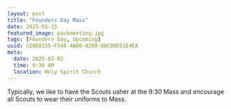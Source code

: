 ```yaml
---
layout: post
title: "Founders Day Mass"
date: 2025-01-15
featured_image: packmeeting.jpg
tags: [Founders Day, Upcoming]
uuid: CE0E8155-F348-4A08-8208-80C80D51E4EA
meta:
  date: 2025-02-02
  time: 9:30 AM
  location: Holy Spirit Church
---
```


 Typically, we like to have the Scouts usher at the 9:30 Mass and encourage all Scouts to wear their uniforms to Mass.

<!-- Melissa Brush <melissa.brush@dsj.org> -->
